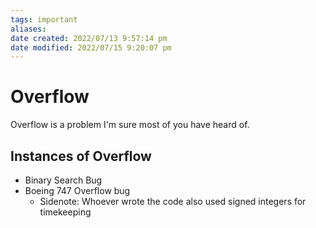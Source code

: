```yaml
---
tags: important
aliases: 
date created: 2022/07/13 9:57:14 pm
date modified: 2022/07/15 9:20:07 pm
---
```


# Overflow

Overflow is a problem I'm sure most of you have heard of.

## Instances of Overflow

- Binary Search Bug
- Boeing 747 Overflow bug
	- Sidenote: Whoever wrote the code also used signed integers for timekeeping
